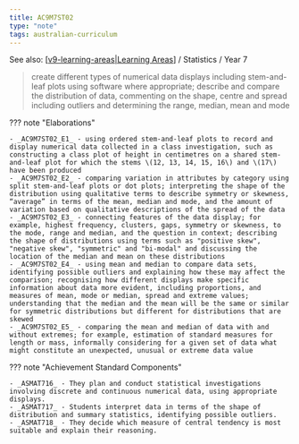 ```yaml
---
title: AC9M7ST02
type: "note"
tags: australian-curriculum
---
```


See also: [[v9-learning-areas|Learning Areas]]   / Statistics / Year 7

> create different types of numerical data displays including stem-and-leaf plots using software where appropriate; describe and compare the distribution of data, commenting on the shape, centre and spread including outliers and determining the range, median, mean and mode

??? note "Elaborations"

	- _AC9M7ST02_E1_ - using ordered stem-and-leaf plots to record and display numerical data collected in a class investigation, such as constructing a class plot of height in centimetres on a shared stem-and-leaf plot for which the stems \(12, 13, 14, 15, 16\) and \(17\) have been produced
	- _AC9M7ST02_E2_ - comparing variation in attributes by category using split stem-and-leaf plots or dot plots; interpreting the shape of the distribution using qualitative terms to describe symmetry or skewness, “average” in terms of the mean, median and mode, and the amount of variation based on qualitative descriptions of the spread of the data
	- _AC9M7ST02_E3_ - connecting features of the data display; for example, highest frequency, clusters, gaps, symmetry or skewness, to the mode, range and median, and the question in context; describing the shape of distributions using terms such as "positive skew", "negative skew", "symmetric" and "bi-modal" and discussing the location of the median and mean on these distributions
	- _AC9M7ST02_E4_ - using mean and median to compare data sets, identifying possible outliers and explaining how these may affect the comparison; recognising how different displays make specific information about data more evident, including proportions, and measures of mean, mode or median, spread and extreme values; understanding that the median and the mean will be the same or similar for symmetric distributions but different for distributions that are skewed
	- _AC9M7ST02_E5_ - comparing the mean and median of data with and without extremes; for example, estimation of standard measures for length or mass, informally considering for a given set of data what might constitute an unexpected, unusual or extreme data value
??? note "Achievement Standard Components"

	- _ASMAT716_ - They plan and conduct statistical investigations involving discrete and continuous numerical data, using appropriate displays.
	- _ASMAT717_ - Students interpret data in terms of the shape of distribution and summary statistics, identifying possible outliers.
	- _ASMAT718_ - They decide which measure of central tendency is most suitable and explain their reasoning.

[//begin]: # "Autogenerated link references for markdown compatibility"
[v9-learning-areas|Learning Areas]: ../v9-learning-areas "v9-learning-areas"
[//end]: # "Autogenerated link references"
